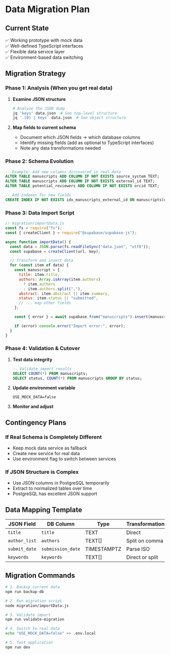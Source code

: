 # Data Migration Plan

## Current State

✅ Working prototype with mock data  
✅ Well-defined TypeScript interfaces  
✅ Flexible data service layer  
✅ Environment-based data switching

## Migration Strategy

### Phase 1: Analysis (When you get real data)

1. **Examine JSON structure**

   ```bash
   # Analyze the JSON dump
   jq 'keys' data.json  # See top-level structure
   jq '.[0] | keys' data.json  # See object structure
   ```

2. **Map fields to current schema**
   - Document which JSON fields → which database columns
   - Identify missing fields (add as optional to TypeScript interfaces)
   - Note any data transformations needed

### Phase 2: Schema Evolution

```sql
-- Example: Add new columns discovered in real data
ALTER TABLE manuscripts ADD COLUMN IF NOT EXISTS source_system TEXT;
ALTER TABLE manuscripts ADD COLUMN IF NOT EXISTS external_id TEXT;
ALTER TABLE potential_reviewers ADD COLUMN IF NOT EXISTS orcid TEXT;

-- Add indexes for new fields
CREATE INDEX IF NOT EXISTS idx_manuscripts_external_id ON manuscripts(external_id);
```

### Phase 3: Data Import Script

```javascript
// migration/importData.js
const fs = require("fs");
const { createClient } = require("@supabase/supabase-js");

async function importData() {
  const data = JSON.parse(fs.readFileSync("data.json", "utf8"));
  const supabase = createClient(url, key);

  // Transform and insert data
  for (const item of data) {
    const manuscript = {
      title: item.title,
      authors: Array.isArray(item.authors)
        ? item.authors
        : item.authors.split(","),
      abstract: item.abstract || item.summary,
      status: item.status || "submitted",
      // ... map other fields
    };

    const { error } = await supabase.from("manuscripts").insert(manuscript);

    if (error) console.error("Import error:", error);
  }
}
```

### Phase 4: Validation & Cutover

1. **Test data integrity**

   ```sql
   -- Validate import results
   SELECT COUNT(*) FROM manuscripts;
   SELECT status, COUNT(*) FROM manuscripts GROUP BY status;
   ```

2. **Update environment variable**

   ```env
   USE_MOCK_DATA=false
   ```

3. **Monitor and adjust**

## Contingency Plans

### If Real Schema is Completely Different

- Keep mock data service as fallback
- Create new service for real data
- Use environment flag to switch between services

### If JSON Structure is Complex

- Use JSON columns in PostgreSQL temporarily
- Extract to normalized tables over time
- PostgreSQL has excellent JSON support

## Data Mapping Template

| JSON Field    | DB Column         | Type        | Transformation  |
| ------------- | ----------------- | ----------- | --------------- |
| `title`       | `title`           | TEXT        | Direct          |
| `author_list` | `authors`         | TEXT[]      | Split on comma  |
| `submit_date` | `submission_date` | TIMESTAMPTZ | Parse ISO       |
| `keywords`    | `keywords`        | TEXT[]      | Direct or split |

## Migration Commands

```bash
# 1. Backup current data
npm run backup-db

# 2. Run migration script
node migration/importData.js

# 3. Validate import
npm run validate-migration

# 4. Switch to real data
echo "USE_MOCK_DATA=false" >> .env.local

# 5. Test application
npm run dev
```
